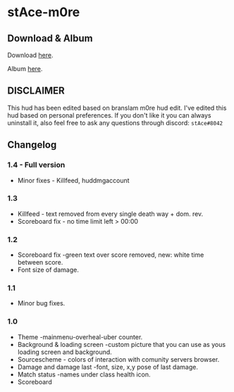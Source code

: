 # stAce-m0re

## Download & Album
Download [here](https://github.com/stAcexd/stAce-hud/archive/refs/heads/main.zip).

Album [here](https://imgur.com/a/16AYoG6).

## DISCLAIMER
This hud has been edited based on branslam m0re hud edit. 
I've edited this hud based on personal preferences.
If you don't like it you can always uninstall it, also feel free to ask any questions through discord: `stAce#8042`
 
## Changelog
### 1.4 - Full version
* Minor fixes - Killfeed, huddmgaccount

### 1.3
* Killfeed - text removed from every single death way + dom. rev.
* Scoreboard fix - no time limit left > 00:00

### 1.2
* Scoreboard fix -green text over score removed, new: white time between score.
* Font size of damage.

### 1.1
* Minor bug fixes.

### 1.0
* Theme -mainmenu-overheal-uber counter.
* Background & loading screen -custom picture that you can use as yous loading screen and background.
* Sourcescheme - colors of interaction with comunity servers browser.
* Damage and damage last -font, size, x,y pose of last damage.
* Match status -names under class health icon.
* Scoreboard 